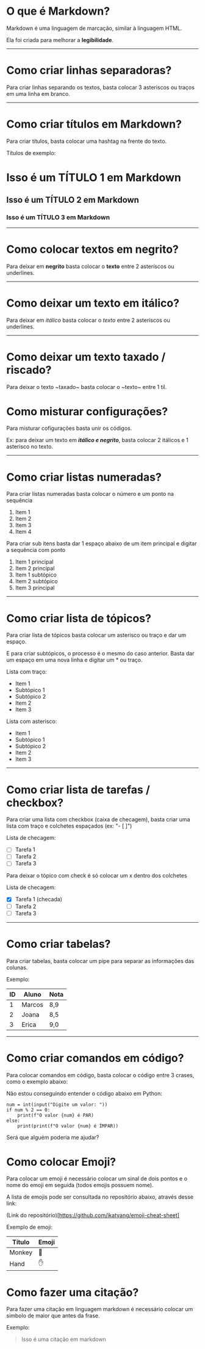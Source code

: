 # O que é Markdown?

Markdown é uma linguagem de marcação, similar à linguagem HTML.

Ela foi criada para melhorar a **legibilidade**.

---

# Como criar linhas separadoras?

Para criar linhas separando os textos, basta colocar 3 asteriscos ou traços em uma linha em branco.

---

# Como criar títulos em Markdown?

Para criar títulos, basta colocar uma hashtag na frente do texto.

Títulos de exemplo: 

# Isso é um TÍTULO 1 em Markdown
## Isso é um TÍTULO 2 em Markdown
### Isso é um TÍTULO 3 em Markdown

---

# Como colocar textos em negrito?

Para deixar em **negrito** basta colocar o __texto__ entre 2 asteríscos ou underlines.

---

# Como deixar um texto em itálico?

Para deixar em *itálico* basta colocar o _texto_ entre 2 asteríscos ou underlines.

---

# Como deixar um texto taxado / riscado?

Para deixar o texto ~taxado~ basta colocar o ~texto~ entre 1 til.

# Como misturar configurações?

Para misturar cofigurações basta unir os códigos.

Ex: para deixar um texto em __*itálico e negrito*__, basta colocar 2 itálicos e 1 asterisco no texto.

--- 
# Como criar listas numeradas?

Para criar listas numeradas basta colocar o número e um ponto na sequência

1. Item 1
2. Item 2
3. Item 3
4. Item 4

Para criar sub itens basta dar 1 espaço abaixo de um item principal e digitar a sequência com ponto

1. Item 1 principal
2. Item 2 principal
 1. Item 1 subtópico
 2. Item 2 subtópico
3. Item 3 principal

---

# Como criar lista de tópicos?

Para criar lista de tópicos basta colocar um asterisco ou traço e dar um espaço.

E para criar subtópicos, o processo é o mesmo do caso anterior. Basta dar um espaço em uma nova linha e digitar um * ou traço.

Lista com traço: 

- Item 1
 - Subtópico 1
 - Subtópico 2
- Item 2
- Item 3

Lista com asterisco:

* Item 1
 * Subtópico 1
 * Subtópico 2
* Item 2
* Item 3

---

# Como criar lista de tarefas / checkbox?

Para criar uma lista com checkbox (caixa de checagem), basta criar uma lista com traço e colchetes espaçados (ex: "- [ ]")

Lista de checagem:

- [ ] Tarefa 1
- [ ] Tarefa 2
- [ ] Tarefa 3

Para deixar o tópico com check é só colocar um x dentro dos colchetes

Lista de checagem:

- [x] Tarefa 1 (checada)
- [ ] Tarefa 2
- [ ] Tarefa 3

---

# Como criar tabelas?

Para criar tabelas, basta colocar um pipe para separar as informações das colunas.

Exemplo: 

ID | Aluno | Nota
---|---|---
1|Marcos|8,9
2|Joana|8,5
3|Erica|9,0

--- 

# Como criar comandos em código?

Para colocar comandos em código, basta colocar o código entre 3 crases, como o exemplo abaixo:

Não estou conseguindo entender o código abaixo em Python:

``` 
num = int(input("Digite um valor: "))
if num % 2 == 0:
    print(f"O valor {num} é PAR)
else:
    print(print(f"O valor {num} é ÍMPAR))
```

Será que alguém poderia me ajudar?

# Como colocar Emoji?

Para colocar um emoji é necessário colocar um sinal de dois pontos e o nome do emoji em seguida (todos emojis possuem nome).

A lista de emojis pode ser consultada no repositório abaixo, através desse link: 

(Link do repositório)[https://github.com/ikatyang/emoji-cheat-sheet]

Exemplo de emoji:

Título | Emoji
---|---
Monkey|:monkey:
Hand|:hand:

# Como fazer uma citação?

Para fazer uma citação em linguagem markdown é necessário colocar um simbolo de maior que antes da frase.

Exemplo:

> Isso é uma citação em markdown



